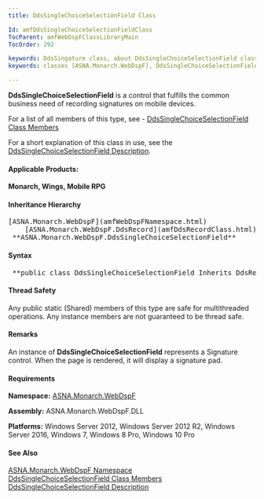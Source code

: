 ```yaml
---
title: DdsSingleChoiceSelectionField Class

Id: amfDdsSingleChoiceSelectionFieldClass
TocParent: amfWebDspFClassLibraryMain
TocOrder: 292

keywords: DdsSingature class, about DdsSingleChoiceSelectionField class
keywords: classes [ASNA.Monarch.WebDspF], DdsSingleChoiceSelectionField class

---
```


**DdsSingleChoiceSelectionField** is a control that fulfills the common business need of recording signatures on mobile devices.

For a list of all members of this type, see - [ DdsSingleChoiceSelectionField Class Members](amfDdsSingleChoiceSelectionFieldClassMembers.html)

For a short explanation of this class in use, see the [DdsSingleChoiceSelectionField Description](amfUnderstandingSignatures.html).

#### Applicable Products:
**Monarch, Wings, Mobile RPG** 
<!--mine -->

#### Inheritance Hierarchy
<pre>[ASNA.Monarch.WebDspF](amfWebDspFNamespace.html)
    [ASNA.Monarch.WebDspF.DdsRecord](amfDdsRecordClass.html)
 **ASNA.Monarch.WebDspF.DdsSingleChoiceSelectionField** </pre>

#### Syntax
<pre class="prettyprint"> **public class DdsSingleChoiceSelectionField Inherits DdsRecord** </pre>

#### Thread Safety
Any public static (Shared) members of this type are safe for multithreaded operations. Any instance members are not guaranteed to be thread safe.

#### Remarks
An instance of **DdsSingleChoiceSelectionField** represents a Signature control. When the page is rendered, it will display a signature pad.

#### Requirements
**Namespace:** [ASNA.Monarch.WebDspF](amfWebDspFNamespace.html)

**Assembly:** ASNA.Monarch.WebDspF.DLL

**Platforms:** Windows Server 2012, Windows Server 2012 R2, Windows Server 2016, Windows 7, Windows 8 Pro, Windows 10 Pro

#### See Also
[ ASNA.Monarch.WebDspF Namespace](amfWebDspFNamespace.html) <br /> [ DdsSingleChoiceSelectionField Class Members](amfDdsSingleChoiceSelectionFieldClassMembers.html) <br />[DdsSingleChoiceSelectionField Description](amfUnderstandingLinks.html)
